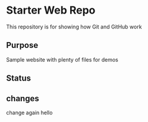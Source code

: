 # Starter Web Repo

This repository is for showing how Git and GitHub work

## Purpose

Sample website with plenty of files for demos

## Status

## changes

change again
hello